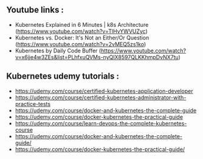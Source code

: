


## Youtube links :
- Kubernetes Explained in 6 Minutes | k8s Architecture (https://www.youtube.com/watch?v=TlHvYWVUZyc)
- Kubernetes vs. Docker: It's Not an Either/Or Question (https://www.youtube.com/watch?v=2vMEQ5zs1ko)
- Kubernetes by Daily Code Buffer (https://www.youtube.com/watch?v=x6jje4w3ZEs&list=PLhfxuQVMs-nyQIX8597QLKKhmpDvNX7tu)

## Kubernetes udemy tutorials :
- https://udemy.com/course/certified-kubernetes-application-developer
- https://udemy.com/course/certified-kubernetes-administrator-with-practice-tests
- https://udemy.com/course/docker-and-kubernetes-the-complete-guide
- https://udemy.com/course/docker-kubernetes-the-practical-guide
- https://udemy.com/course/learn-devops-the-complete-kubernetes-course
- https://udemy.com/course/docker-and-kubernetes-the-complete-guide/
- https://udemy.com/course/docker-kubernetes-the-practical-guide/